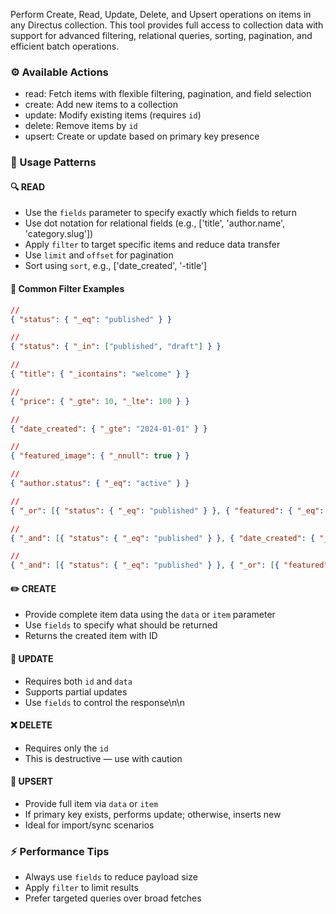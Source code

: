 Perform Create, Read, Update, Delete, and Upsert operations on items in any Directus collection. This tool provides full
access to collection data with support for advanced filtering, relational queries, sorting, pagination, and efficient
batch operations.

### ⚙️ Available Actions

- read: Fetch items with flexible filtering, pagination, and field selection
- create: Add new items to a collection
- update: Modify existing items (requires `id`)
- delete: Remove items by `id`
- upsert: Create or update based on primary key presence

### 📘 Usage Patterns

#### 🔍 READ

- Use the `fields` parameter to specify exactly which fields to return
- Use dot notation for relational fields (e.g., ['title', 'author.name', 'category.slug'])
- Apply `filter` to target specific items and reduce data transfer
- Use `limit` and `offset` for pagination
- Sort using `sort`, e.g., ['date_created', '-title']

#### 🧪 Common Filter Examples

```json
//
{ "status": { "_eq": "published" } }

//
{ "status": { "_in": ["published", "draft"] } }

//
{ "title": { "_icontains": "welcome" } }

//
{ "price": { "_gte": 10, "_lte": 100 } }

//
{ "date_created": { "_gte": "2024-01-01" } }

//
{ "featured_image": { "_nnull": true } }

//
{ "author.status": { "_eq": "active" } }

//
{ "_or": [{ "status": { "_eq": "published" } }, { "featured": { "_eq": true } }] }

//
{ "_and": [{ "status": { "_eq": "published" } }, { "date_created": { "_gte": "2024-01-01" } }] }

//
{ "_and": [{ "status": { "_eq": "published" } }, { "_or": [{ "featured": { "_eq": true } }] }] }
```

#### ✏️ CREATE

- Provide complete item data using the `data` or `item` parameter
- Use `fields` to specify what should be returned
- Returns the created item with ID

#### 🔁 UPDATE

- Requires both `id` and `data`
- Supports partial updates
- Use `fields` to control the response\n\n

#### ❌ DELETE

- Requires only the `id`
- This is destructive — use with caution

#### 🔄 UPSERT

- Provide full item via `data` or `item`
- If primary key exists, performs update; otherwise, inserts new
- Ideal for import/sync scenarios

### ⚡ Performance Tips

- Always use `fields` to reduce payload size
- Apply `filter` to limit results
- Prefer targeted queries over broad fetches
